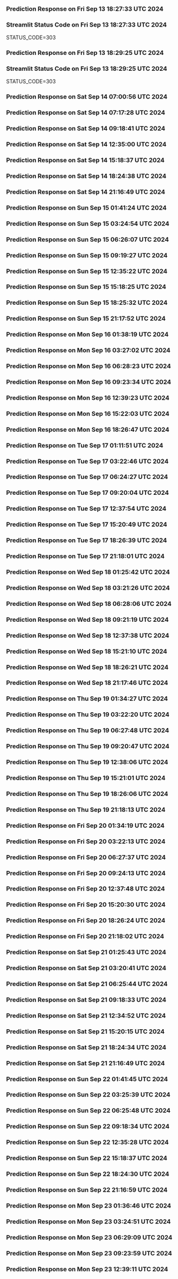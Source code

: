 
### Prediction Response on Fri Sep 13 18:27:33 UTC 2024


### Streamlit Status Code on Fri Sep 13 18:27:33 UTC 2024
STATUS_CODE=303

### Prediction Response on Fri Sep 13 18:29:25 UTC 2024


### Streamlit Status Code on Fri Sep 13 18:29:25 UTC 2024
STATUS_CODE=303

### Prediction Response on Sat Sep 14 07:00:56 UTC 2024


### Prediction Response on Sat Sep 14 07:17:28 UTC 2024


### Prediction Response on Sat Sep 14 09:18:41 UTC 2024


### Prediction Response on Sat Sep 14 12:35:00 UTC 2024


### Prediction Response on Sat Sep 14 15:18:37 UTC 2024


### Prediction Response on Sat Sep 14 18:24:38 UTC 2024


### Prediction Response on Sat Sep 14 21:16:49 UTC 2024


### Prediction Response on Sun Sep 15 01:41:24 UTC 2024


### Prediction Response on Sun Sep 15 03:24:54 UTC 2024


### Prediction Response on Sun Sep 15 06:26:07 UTC 2024


### Prediction Response on Sun Sep 15 09:19:27 UTC 2024


### Prediction Response on Sun Sep 15 12:35:22 UTC 2024


### Prediction Response on Sun Sep 15 15:18:25 UTC 2024


### Prediction Response on Sun Sep 15 18:25:32 UTC 2024


### Prediction Response on Sun Sep 15 21:17:52 UTC 2024


### Prediction Response on Mon Sep 16 01:38:19 UTC 2024


### Prediction Response on Mon Sep 16 03:27:02 UTC 2024


### Prediction Response on Mon Sep 16 06:28:23 UTC 2024


### Prediction Response on Mon Sep 16 09:23:34 UTC 2024


### Prediction Response on Mon Sep 16 12:39:23 UTC 2024


### Prediction Response on Mon Sep 16 15:22:03 UTC 2024


### Prediction Response on Mon Sep 16 18:26:47 UTC 2024


### Prediction Response on Tue Sep 17 01:11:51 UTC 2024


### Prediction Response on Tue Sep 17 03:22:46 UTC 2024


### Prediction Response on Tue Sep 17 06:24:27 UTC 2024


### Prediction Response on Tue Sep 17 09:20:04 UTC 2024


### Prediction Response on Tue Sep 17 12:37:54 UTC 2024


### Prediction Response on Tue Sep 17 15:20:49 UTC 2024


### Prediction Response on Tue Sep 17 18:26:39 UTC 2024


### Prediction Response on Tue Sep 17 21:18:01 UTC 2024


### Prediction Response on Wed Sep 18 01:25:42 UTC 2024


### Prediction Response on Wed Sep 18 03:21:26 UTC 2024


### Prediction Response on Wed Sep 18 06:28:06 UTC 2024


### Prediction Response on Wed Sep 18 09:21:19 UTC 2024


### Prediction Response on Wed Sep 18 12:37:38 UTC 2024


### Prediction Response on Wed Sep 18 15:21:10 UTC 2024


### Prediction Response on Wed Sep 18 18:26:21 UTC 2024


### Prediction Response on Wed Sep 18 21:17:46 UTC 2024


### Prediction Response on Thu Sep 19 01:34:27 UTC 2024


### Prediction Response on Thu Sep 19 03:22:20 UTC 2024


### Prediction Response on Thu Sep 19 06:27:48 UTC 2024


### Prediction Response on Thu Sep 19 09:20:47 UTC 2024


### Prediction Response on Thu Sep 19 12:38:06 UTC 2024


### Prediction Response on Thu Sep 19 15:21:01 UTC 2024


### Prediction Response on Thu Sep 19 18:26:06 UTC 2024


### Prediction Response on Thu Sep 19 21:18:13 UTC 2024


### Prediction Response on Fri Sep 20 01:34:19 UTC 2024


### Prediction Response on Fri Sep 20 03:22:13 UTC 2024


### Prediction Response on Fri Sep 20 06:27:37 UTC 2024


### Prediction Response on Fri Sep 20 09:24:13 UTC 2024


### Prediction Response on Fri Sep 20 12:37:48 UTC 2024


### Prediction Response on Fri Sep 20 15:20:30 UTC 2024


### Prediction Response on Fri Sep 20 18:26:24 UTC 2024


### Prediction Response on Fri Sep 20 21:18:02 UTC 2024


### Prediction Response on Sat Sep 21 01:25:43 UTC 2024


### Prediction Response on Sat Sep 21 03:20:41 UTC 2024


### Prediction Response on Sat Sep 21 06:25:44 UTC 2024


### Prediction Response on Sat Sep 21 09:18:33 UTC 2024


### Prediction Response on Sat Sep 21 12:34:52 UTC 2024


### Prediction Response on Sat Sep 21 15:20:15 UTC 2024


### Prediction Response on Sat Sep 21 18:24:34 UTC 2024


### Prediction Response on Sat Sep 21 21:16:49 UTC 2024


### Prediction Response on Sun Sep 22 01:41:45 UTC 2024


### Prediction Response on Sun Sep 22 03:25:39 UTC 2024


### Prediction Response on Sun Sep 22 06:25:48 UTC 2024


### Prediction Response on Sun Sep 22 09:18:34 UTC 2024


### Prediction Response on Sun Sep 22 12:35:28 UTC 2024


### Prediction Response on Sun Sep 22 15:18:37 UTC 2024


### Prediction Response on Sun Sep 22 18:24:30 UTC 2024


### Prediction Response on Sun Sep 22 21:16:59 UTC 2024


### Prediction Response on Mon Sep 23 01:36:46 UTC 2024


### Prediction Response on Mon Sep 23 03:24:51 UTC 2024


### Prediction Response on Mon Sep 23 06:29:09 UTC 2024


### Prediction Response on Mon Sep 23 09:23:59 UTC 2024


### Prediction Response on Mon Sep 23 12:39:11 UTC 2024

